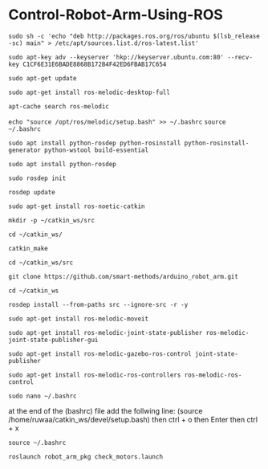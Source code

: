 # Control-Robot-Arm-Using-ROS



`sudo sh -c 'echo "deb http://packages.ros.org/ros/ubuntu $(lsb_release -sc) main" > /etc/apt/sources.list.d/ros-latest.list'`

`sudo apt-key adv --keyserver 'hkp://keyserver.ubuntu.com:80' --recv-key C1CF6E31E6BADE8868B172B4F42ED6FBAB17C654`

`sudo apt-get update`

`sudo apt-get install ros-melodic-desktop-full`

`apt-cache search ros-melodic`

`echo "source /opt/ros/melodic/setup.bash" >> ~/.bashrc`
`source ~/.bashrc`

`sudo apt install python-rosdep python-rosinstall python-rosinstall-generator python-wstool build-essential`

`sudo apt install python-rosdep`

`sudo rosdep init`

`rosdep update`

`sudo apt-get install ros-noetic-catkin`

`mkdir -p ~/catkin_ws/src`

`cd ~/catkin_ws/`

`catkin_make`

`cd ~/catkin_ws/src`

`git clone https://github.com/smart-methods/arduino_robot_arm.git`

`cd ~/catkin_ws`

`rosdep install --from-paths src --ignore-src -r -y`

`sudo apt-get install ros-melodic-moveit`

`sudo apt-get install ros-melodic-joint-state-publisher ros-melodic-joint-state-publisher-gui`

`sudo apt-get install ros-melodic-gazebo-ros-control joint-state-publisher`

`sudo apt-get install ros-melodic-ros-controllers ros-melodic-ros-control`

`sudo nano ~/.bashrc`

at the end of the (bashrc) file add the follwing line:
(source /home/ruwaa/catkin_ws/devel/setup.bash)
then 
ctrl + o
then
Enter
then
ctrl + x

`source ~/.bashrc`

`roslaunch robot_arm_pkg check_motors.launch`
